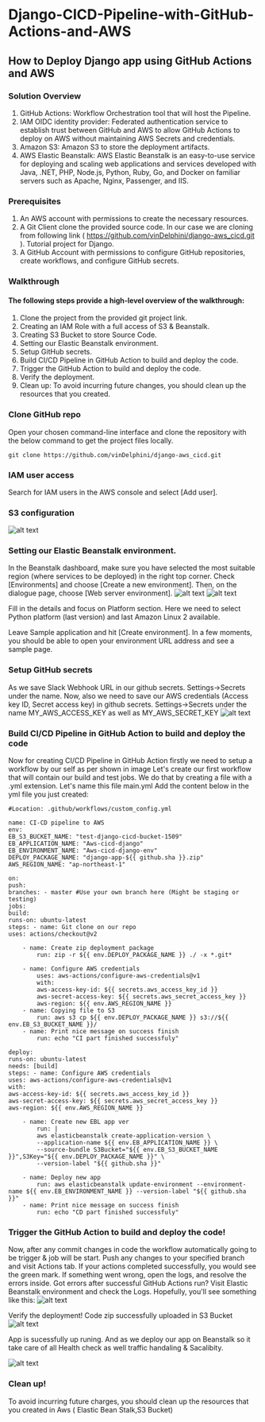 # Django-CICD-Pipeline-with-GitHub-Actions-and-AWS

## How to Deploy Django app using GitHub Actions and AWS

### Solution Overview

1. GitHub Actions: Workflow Orchestration tool that will host the Pipeline.
2. IAM OIDC identity provider: Federated authentication service to establish trust between GitHub and AWS to allow GitHub Actions to deploy on AWS without maintaining AWS Secrets and credentials.
3. Amazon S3: Amazon S3 to store the deployment artifacts.
4. AWS Elastic Beanstalk: AWS Elastic Beanstalk is an easy-to-use service for deploying and scaling web applications and services developed with Java, .NET, PHP, Node.js, Python, Ruby, Go, and Docker on familiar servers such as Apache, Nginx, Passenger, and IIS.

### Prerequisites

1. An AWS account with permissions to create the necessary resources.
2. A Git Client clone the provided source code. In our case we are cloning from following link ( https://github.com/vinDelphini/django-aws_cicd.git ). Tutorial project for Django.
3. A GitHub Account with permissions to configure GitHub repositories, create workflows, and configure GitHub secrets.

### Walkthrough

#### The following steps provide a high-level overview of the walkthrough:

1. Clone the project from the provided git project link.
2. Creating an IAM Role with a full access of S3 & Beanstalk.
3. Creating S3 Bucket to store Source Code.
4. Setting our Elastic Beanstalk environment.
5. Setup GitHub secrets.
6. Build CI/CD Pipeline in GitHub Action to build and deploy the code.
7. Trigger the GitHub Action to build and deploy the code.
8. Verify the deployment.
9. Clean up: To avoid incurring future changes, you should clean up the resources that you created.

### Clone GitHub repo

Open your chosen command-line interface and clone the repository with the below command to get the project files locally.

```
git clone https://github.com/vinDelphini/django-aws_cicd.git
```

### IAM user access

Search for IAM users in the AWS console and select [Add user].

### S3 configuration

![alt text](https://github.com/rajeev-007-glitch/django-aws-cicd/blob/master/data/s3-1.png)

### Setting our Elastic Beanstalk environment.

In the Beanstalk dashboard, make sure you have selected the most suitable region (where services to be deployed) in the right top corner. Check [Environments] and choose [Create a new environment]. Then, on the dialogue page, choose [Web server environment].
![alt text](https://github.com/rajeev-007-glitch/django-aws-cicd/blob/master/data/eb-1.png)
![alt text](https://github.com/rajeev-007-glitch/django-aws-cicd/blob/master/data/eb-2.png)

Fill in the details and focus on Platform section. Here we need to select Python platform (last version) and last Amazon Linux 2 available.

Leave Sample application and hit [Create environment]. In a few moments, you should be able to open your environment URL address and see a sample page.

### Setup GitHub secrets

As we save Slack Webhook URL in our github secrets. Settings->Secrets under the name. Now, also we need to save our AWS credentials (Access key ID, Secret access key) in github secrets. Settings->Secrets under the name MY_AWS_ACCESS_KEY as well as MY_AWS_SECRET_KEY
![alt text](https://github.com/rajeev-007-glitch/django-aws-cicd/blob/master/data/github-1.png)

### Build CI/CD Pipeline in GitHub Action to build and deploy the code

Now for creating CI/CD Pipeline in GitHub Action firstly we need to setup a workflow by our self as per shown in image Let's create our first workflow that will contain our build and test jobs. We do that by creating a file with a .yml extension. Let's name this file main.yml Add the content below in the yml file you just created:

```
#Location: .github/workflows/custom_config.yml

name: CI-CD pipeline to AWS
env:
EB_S3_BUCKET_NAME: "test-django-cicd-bucket-1509"
EB_APPLICATION_NAME: "Aws-cicd-django"
EB_ENVIRONMENT_NAME: "Aws-cicd-django-env"
DEPLOY_PACKAGE_NAME: "django-app-${{ github.sha }}.zip"
AWS_REGION_NAME: "ap-northeast-1"

on:
push:
branches: - master #Use your own branch here (Might be staging or testing)
jobs:
build:
runs-on: ubuntu-latest
steps: - name: Git clone on our repo
uses: actions/checkout@v2

    - name: Create zip deployment package
        run: zip -r ${{ env.DEPLOY_PACKAGE_NAME }} ./ -x *.git*

    - name: Configure AWS credentials
        uses: aws-actions/configure-aws-credentials@v1
        with:
        aws-access-key-id: ${{ secrets.aws_access_key_id }}
        aws-secret-access-key: ${{ secrets.aws_secret_access_key }}
        aws-region: ${{ env.AWS_REGION_NAME }}
    - name: Copying file to S3
        run: aws s3 cp ${{ env.DEPLOY_PACKAGE_NAME }} s3://${{ env.EB_S3_BUCKET_NAME }}/
    - name: Print nice message on success finish
        run: echo "CI part finished successfuly"

deploy:
runs-on: ubuntu-latest
needs: [build]
steps: - name: Configure AWS credentials
uses: aws-actions/configure-aws-credentials@v1
with:
aws-access-key-id: ${{ secrets.aws_access_key_id }}
aws-secret-access-key: ${{ secrets.aws_secret_access_key }}
aws-region: ${{ env.AWS_REGION_NAME }}

    - name: Create new EBL app ver
        run: |
        aws elasticbeanstalk create-application-version \
        --application-name ${{ env.EB_APPLICATION_NAME }} \
        --source-bundle S3Bucket="${{ env.EB_S3_BUCKET_NAME }}",S3Key="${{ env.DEPLOY_PACKAGE_NAME }}" \
        --version-label "${{ github.sha }}"

    - name: Deploy new app
        run: aws elasticbeanstalk update-environment --environment-name ${{ env.EB_ENVIRONMENT_NAME }} --version-label "${{ github.sha }}"
    - name: Print nice message on success finish
        run: echo "CD part finished successfuly"

```

### Trigger the GitHub Action to build and deploy the code!

Now, after any commit changes in code the workflow automatically going to be trigger & job will be start. Push any changes to your specified branch and visit Actions tab. If your actions completed successfully, you would see the green mark. If something went wrong, open the logs, and resolve the errors inside.
Got errors after successful GitHub Actions run? Visit Elastic Beanstalk environment and check the Logs.
Hopefully, you'll see something like this:
![alt text](https://github.com/rajeev-007-glitch/django-aws-cicd/blob/master/data/deploment-1.png)

Verify the deployment!
Code zip successfully uploaded in S3 Bucket
![alt text](https://github.com/rajeev-007-glitch/django-aws-cicd/blob/master/data/s3-2.png)

App is sucessfully up runing. And as we deploy our app on Beanstalk so it take care of all Health check as well traffic handaling & Sacalibity.

![alt text](https://github.com/rajeev-007-glitch/django-aws-cicd/blob/master/data/eb-3.png)

### Clean up!

To avoid incurring future charges, you should clean up the resources that you created in Aws ( Elastic Bean Stalk,S3 Bucket)

